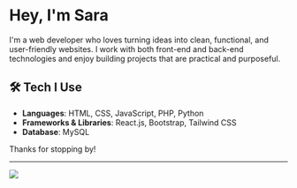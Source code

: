 # Hey, I'm Sara

I'm a web developer who loves turning ideas into clean, functional, and user-friendly websites. I work with both front-end and back-end technologies and enjoy building projects that are practical and purposeful.

## 🛠 Tech I Use  
- **Languages**: HTML, CSS, JavaScript, PHP, Python
- **Frameworks & Libraries**: React.js, Bootstrap, Tailwind CSS  
- **Database**: MySQL  


Thanks for stopping by!  




---
[![](https://visitcount.itsvg.in/api?id=ssaraa-ra&icon=0&color=0)](https://visitcount.itsvg.in)

<!-- Proudly created with GPRM ( https://gprm.itsvg.in ) -->

